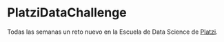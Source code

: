 # PlatziDataChallenge
Todas las semanas un reto nuevo en la Escuela de Data Science de <a href='https://platzi.com/r/maurogome/'>Platzi</a>.
